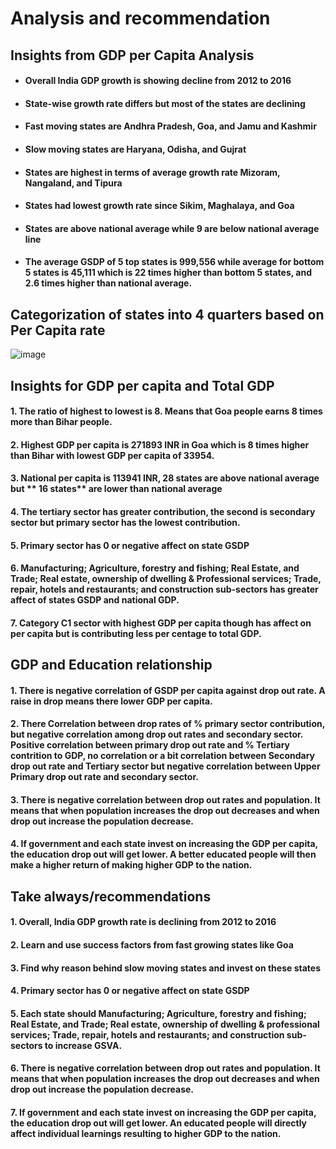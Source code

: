 # Analysis and recommendation

## Insights from GDP per Capita Analysis
* #### Overall India GDP growth is showing decline from 2012 to 2016
* #### State-wise growth rate differs but most of the states are declining
* #### Fast moving states are **Andhra Pradesh, Goa, and Jamu and Kashmir**
* #### Slow moving states are **Haryana, Odisha, and Gujrat**
* #### States are highest in terms of average growth rate **Mizoram, Nangaland, and Tipura**
* #### States had lowest growth rate since **Sikim, Maghalaya, and Goa**
* #### States are above national average while 9 are below national average line
* #### The average GSDP of 5 top states is 999,556 while average for bottom 5 states is 45,111 which is 22 times higher than bottom 5 states, and 2.6 times higher than national average.


## Categorization of states into 4 quarters based on Per Capita rate
![image](https://user-images.githubusercontent.com/20435849/159723065-0dc73a7d-865f-46d2-a490-0c11af45d896.png)

## Insights for GDP per capita and Total GDP

#### 1. The ratio of highest to lowest is 8. Means that **Goa** people earns 8 times more than **Bihar** people.
#### 2. Highest GDP per capita is **271893** INR in **Goa** which is 8 times higher than **Bihar** with lowest GDP per capita of 33954.
#### 3. National per capita is **113941** INR, 28 states are above national average but ** 16 states** are lower than **national avera**ge
#### 4. The tertiary sector has greater contribution, the second is secondary sector but primary sector has the lowest contribution.
#### 5. Primary sector has 0 or negative affect on state GSDP
#### 6. Manufacturing; Agriculture, forestry and fishing; Real Estate, and Trade; Real estate, ownership of dwelling & Professional services; Trade, repair, hotels and restaurants; and construction sub-sectors has greater affect of states GSDP and national GDP.
#### 7. **Category C1** sector with highest GDP per capita though has affect on per capita but is contributing less per centage to total GDP.

## GDP and Education relationship

#### 1. There is negative correlation of GSDP per capita against drop out rate. A raise in drop means there lower GDP per capita.
#### 2. There Correlation between drop rates of % primary sector contribution, but negative correlation among drop out rates and secondary sector. Positive correlation between primary drop out rate and % Tertiary contrition to GDP, no correlation or a bit correlation between Secondary drop out rate and Tertiary sector but negative correlation between Upper Primary drop out rate and secondary sector.
#### 3. There is negative correlation between drop out rates and population. It means that when population increases the drop out decreases and when drop out increase the population decrease.
#### 4. If government and each state invest on increasing the GDP per capita, the education drop out will get lower. A better educated people will then make a higher return of making higher GDP to the nation.


## Take always/recommendations
#### 1. Overall, India GDP growth rate is declining from 2012 to 2016
#### 2. Learn and use success factors from fast growing states like Goa
#### 3. Find why reason behind slow moving states and invest on these states
#### 4. Primary sector has 0 or negative affect on state GSDP
#### 5. Each state should Manufacturing; Agriculture, forestry and fishing; Real Estate, and Trade; Real estate, ownership of dwelling & professional services; Trade, repair, hotels and restaurants; and construction sub- sectors to increase GSVA.
#### 6. There is negative correlation between drop out rates and population. It means that when population increases the drop out decreases and when drop out increase the population decrease.
#### 7. If government and each state invest on increasing the GDP per capita, the education drop out will get lower. An educated people will directly affect individual learnings resulting to higher GDP to the nation.
